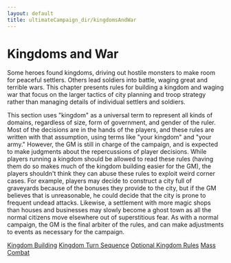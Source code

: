 ```yaml
---
layout: default
title: ultimateCampaign_dir/kingdomsAndWar
---
```

# Kingdoms and War

Some heroes found kingdoms, driving out hostile monsters to make room for peaceful settlers. Others lead soldiers into battle, waging great and terrible wars. This chapter presents rules for building a kingdom and waging war that focus on the larger tactics of city planning and troop strategy rather than managing details of individual settlers and soldiers.

This section uses "kingdom" as a universal term to represent all kinds of domains, regardless of size, form of government, and gender of the ruler. Most of the decisions are in the hands of the players, and these rules are written with that assumption, using terms like "your kingdom" and "your army." However, the GM is still in charge of the campaign, and is expected to make judgments about the repercussions of player decisions. While players running a kingdom should be allowed to read these rules (having them do so makes much of the kingdom building easier for the GM), the players shouldn't think they can abuse these rules to exploit weird corner cases. For example, players may decide to construct a city full of graveyards because of the bonuses they provide to the city, but if the GM believes that is unreasonable, he could decide that the city is prone to frequent undead attacks. Likewise, a settlement with more magic shops than houses and businesses may slowly become a ghost town as all the normal citizens move elsewhere out of superstitious fear. As with a normal campaign, the GM is the final arbiter of the rules, and can make adjustments to events as necessary for the campaign.

[Kingdom Building](ultimateCampaign_dir/kingdomsAndWar_dir/kingdomBuilding) [Kingdom Turn Sequence](ultimateCampaign_dir/kingdomsAndWar_dir/kingdomTurnSequence) [Optional Kingdom Rules](ultimateCampaign_dir/kingdomsAndWar_dir/optionalKingdomRules) [Mass Combat](ultimateCampaign_dir/kingdomsAndWar_dir/massCombat)

